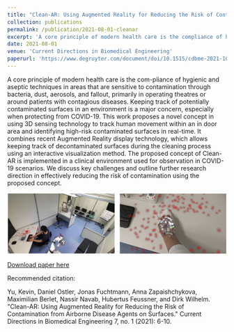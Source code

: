 ```yaml
---
title: "Clean-AR: Using Augmented Reality for Reducing the Risk of Contamination from Airborne Disease Agents on Surfaces"
collection: publications
permalink: /publication/2021-08-01-cleanar
excerpt: 'A core principle of modern health care is the compliance of hygienic and aseptic techniques in areas that are sensitive to contamination through bacteria, dust, aerosols, and fallout, primarily in operating theatres or around patients with contagious diseases. Keeping track of potentially contaminated surfaces in an environment is a major concern, especially when protecting from COVID-19. This work proposes a novel concept in using 3D sensing technology to track human movement within an indoor area and identifying high-risk contaminated surfaces in real-time. It combines recent Augmented Reality display technology, which allows keeping track of decontaminated surfaces during the cleaning process…'
date: 2021-08-01
venue: 'Current Directions in Biomedical Engineering'
paperurl: 'https://www.degruyter.com/document/doi/10.1515/cdbme-2021-1002/html'
---
```

A core principle of modern health care is the com-pliance of hygienic and aseptic techniques in areas that are sensitive  to  contamination  through  bacteria,  dust,  aerosols,  and fallout, primarily in operating theatres or around patients with contagious  diseases.  Keeping  track  of  potentially  contaminated surfaces in an environment is a major concern, especially when protecting from COVID-19. This work proposes a novel concept in using 3D sensing technology to track human movement within an in door area and identifying high-risk contaminated surfaces in real-time. It combines recent Augmented Reality display technology, which allows keeping track of decontaminated surfaces during the cleaning process using an interactive visualization method. The proposed concept of Clean-AR is implemented in a clinical environment used for observation  in  COVID-19  scenarios. We  discuss  key  challenges  and outline  further  research  direction  in  effectively  reducing  the risk of contamination using the proposed concept.

![Teaser](/images/cleanarTeaser.png)

[Download paper here](https://www.degruyter.com/document/doi/10.1515/cdbme-2021-1002/pdf)


Recommended citation: 

Yu, Kevin, Daniel Ostler, Jonas Fuchtmann, Anna Zapaishchykova, Maximilian Berlet, Nassir Navab, Hubertus Feussner, and Dirk Wilhelm. "Clean-AR: Using Augmented Reality for Reducing the Risk of Contamination from Airborne Disease Agents on Surfaces." Current Directions in Biomedical Engineering 7, no. 1 (2021): 6-10.